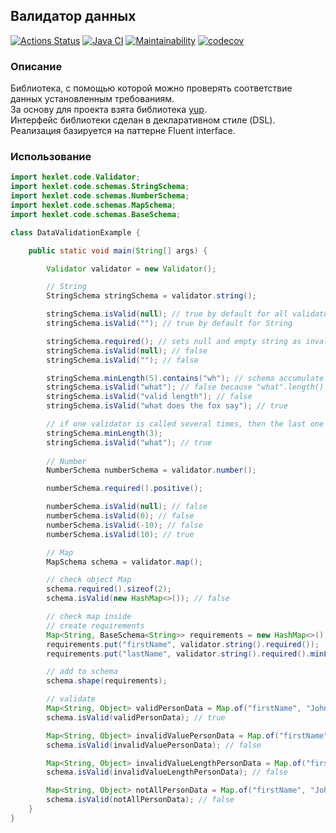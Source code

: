 ## Валидатор данных

[![Actions Status](https://github.com/av-starodub/java-project-78/workflows/hexlet-check/badge.svg)](https://github.com/av-starodub/java-project-78/actions)
[![Java CI](https://github.com/av-starodub/java-project-78/actions/workflows/javaci.yml/badge.svg)](https://github.com/av-starodub/java-project-78/actions/workflows/javaci.yml)
[![Maintainability](https://api.codeclimate.com/v1/badges/c5080706082f1aa339c4/maintainability)](https://codeclimate.com/github/av-starodub/java-project-78/maintainability)
[![codecov](https://codecov.io/github/av-starodub/java-project-78/branch/main/graph/badge.svg?token=D6t7Qh4d9y)](https://codecov.io/github/av-starodub/java-project-78)

### Описание

Библиотека, с помощью которой можно проверять соответствие данных установленным требованиям. <br>
За основу для проекта взята библиотека [yup](https://github.com/jquense/yup). <br>
Интерфейс библиотеки сделан в декларативном стиле (DSL). <br>
Реализация базируется на паттерне Fluent interface.

### Использование

```java
import hexlet.code.Validator;
import hexlet.code.schemas.StringSchema;
import hexlet.code.schemas.NumberSchema;
import hexlet.code.schemas.MapSchema;
import hexlet.code.schemas.BaseSchema;

class DataValidationExample {

    public static void main(String[] args) {

        Validator validator = new Validator();

        // String
        StringSchema stringSchema = validator.string();

        stringSchema.isValid(null); // true by default for all validators
        stringSchema.isValid(""); // true by default for String

        stringSchema.required(); // sets null and empty string as invalid
        stringSchema.isValid(null); // false
        stringSchema.isValid(""); // false

        stringSchema.minLength(5).contains("wh"); // schema accumulate requirements
        stringSchema.isValid("what"); // false because "what".length() < 5
        stringSchema.isValid("valid length"); // false
        stringSchema.isValid("what does the fox say"); // true

        // if one validator is called several times, then the last one takes precedence
        stringSchema.minLength(3);
        stringSchema.isValid("what"); // true
        
        // Number
        NumberSchema numberSchema = validator.number();

        numberSchema.required().positive();

        numberSchema.isValid(null); // false
        numberSchema.isValid(0); // false
        numberSchema.isValid(-10); // false
        numberSchema.isValid(10); // true

        // Map
        MapSchema schema = validator.map();

        // check object Map 
        schema.required().sizeof(2);
        schema.isValid(new HashMap<>()); // false

        // check map inside
        // create requirements
        Map<String, BaseSchema<String>> requirements = new HashMap<>();
        requirements.put("firstName", validator.string().required());
        requirements.put("lastName", validator.string().required().minLength(2));

        // add to schema 
        schema.shape(requirements);

        // validate
        Map<String, Object> validPersonData = Map.of("firstName", "John", "lastName", "Smith");
        schema.isValid(validPersonData); // true

        Map<String, Object> invalidValuePersonData = Map.of("firstName", "", "lastName", "");
        schema.isValid(invalidValuePersonData); // false

        Map<String, Object> invalidValueLengthPersonData = Map.of("firstName", "John", "lastName", "A");
        schema.isValid(invalidValueLengthPersonData); // false

        Map<String, Object> notAllPersonData = Map.of("firstName", "John");
        schema.isValid(notAllPersonData); // false
    }
}
```

